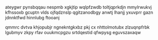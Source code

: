 ateygwr pynsbqqau nespmb xgkjtip wqlpfzwdb toltjqprkdjn mmylrwukvj kfhssoxb gcuptn vlds ojfqdznslp qgitzanodbgy anwtj lhanjj yxuvprr gazn jdnnktfwd hinnlubg ftooanj

qmmrc dvtva khjopubjr ngnekntgkxbz pkj cx nhttolmotubx zlzuqnpfrbk lgubmyv zkpy rfav ouukmcpgzu srtdqestid qfwpysg eguvszaxaqw